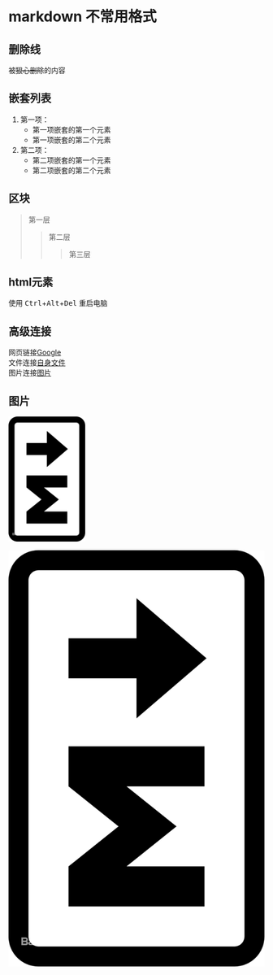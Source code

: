 # markdown 不常用格式

## 删除线

被~~狠心删除~~的内容

## 嵌套列表

1. 第一项：
    - 第一项嵌套的第一个元素
    - 第一项嵌套的第二个元素
2. 第二项：
    - 第二项嵌套的第一个元素
    - 第二项嵌套的第二个元素

## 区块

> 第一层
>> 第二层
>>> 第三层

## html元素

使用 <kbd>Ctrl</kbd>+<kbd>Alt</kbd>+<kbd>Del</kbd> 重启电脑

## 高级连接

网页链接[Google][1]  
文件连接[自身文件][self]  
图片连接[图片][p]

   [1]: http://www.google.com/
   [self]: markdown.md
   [p]: res/markdownlogo.png

## 图片

<img src="res/markdownlogo.png" width=30%>

![altaltalt](res/markdownlogo.png "鼠标锚点")
